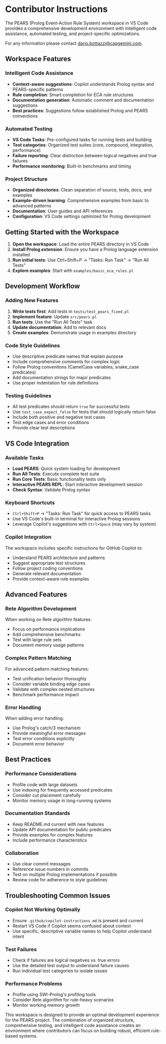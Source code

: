 # Contributor Instructions

The PEARS (Prolog Event-Action Rule System) workspace in VS Code provides a comprehensive development environment with intelligent code assistance, automated testing, and project-specific optimizations.

For any information please contact [dario.bottazzi@capgemini.com](mailto:dario.bottazzi@capgemini.com).

## Workspace Features

### Intelligent Code Assistance
- **Context-aware suggestions**: Copilot understands Prolog syntax and PEARS-specific patterns
- **Rule completion**: Smart completion for ECA rule structures
- **Documentation generation**: Automatic comment and documentation suggestions
- **Best practices**: Suggestions follow established Prolog and PEARS conventions

### Automated Testing
- **VS Code Tasks**: Pre-configured tasks for running tests and building
- **Test categories**: Organized test suites (core, compound, integration, performance)
- **Failure reporting**: Clear distinction between logical negatives and true failures
- **Performance monitoring**: Built-in benchmarks and timing

### Project Structure
- **Organized directories**: Clean separation of source, tests, docs, and examples
- **Example-driven learning**: Comprehensive examples from basic to advanced patterns
- **Documentation**: User guides and API references
- **Configuration**: VS Code settings optimized for Prolog development

## Getting Started with the Workspace

1. **Open the workspace**: Load the entire PEARS directory in VS Code
2. **Install Prolog extension**: Ensure you have a Prolog language extension installed
3. **Run initial tests**: Use Ctrl+Shift+P → "Tasks: Run Task" → "Run All Tests"
4. **Explore examples**: Start with `examples/basic_eca_rules.pl`

## Development Workflow

### Adding New Features
1. **Write tests first**: Add tests in `tests/test_pears_fixed.pl`
2. **Implement feature**: Update `src/pears.pl`
3. **Run tests**: Use the "Run All Tests" task
4. **Update documentation**: Add to relevant docs
5. **Create examples**: Demonstrate usage in examples directory

### Code Style Guidelines
- Use descriptive predicate names that explain purpose
- Include comprehensive comments for complex logic
- Follow Prolog conventions (CamelCase variables, snake_case predicates)
- Add documentation strings for major predicates
- Use proper indentation for rule definitions

### Testing Guidelines
- All test predicates should return `true` for successful tests
- Use `test_case_expect_false` for tests that should logically return false
- Include both positive and negative test cases
- Test edge cases and error conditions
- Provide clear test descriptions

## VS Code Integration

### Available Tasks
- **Load PEARS**: Quick system loading for development
- **Run All Tests**: Execute complete test suite
- **Run Core Tests**: Basic functionality tests only
- **Interactive PEARS REPL**: Start interactive development session
- **Check Syntax**: Validate Prolog syntax

### Keyboard Shortcuts
- `Ctrl+Shift+P` → "Tasks: Run Task" for quick access to PEARS tasks
- Use VS Code's built-in terminal for interactive Prolog sessions
- Leverage Copilot's suggestions with `Ctrl+Space` (may vary by system)

### Copilot Integration
The workspace includes specific instructions for GitHub Copilot to:
- Understand PEARS architecture and patterns
- Suggest appropriate test structures
- Follow project coding conventions  
- Generate relevant documentation
- Provide context-aware rule examples

## Advanced Features

### Rete Algorithm Development
When working on Rete algorithm features:
- Focus on performance implications
- Add comprehensive benchmarks
- Test with large rule sets
- Document memory usage patterns

### Complex Pattern Matching
For advanced pattern matching features:
- Test unification behavior thoroughly
- Consider variable binding edge cases
- Validate with complex nested structures
- Benchmark performance impact

### Error Handling
When adding error handling:
- Use Prolog's catch/3 mechanism
- Provide meaningful error messages
- Test error conditions explicitly
- Document error behavior

## Best Practices

### Performance Considerations
- Profile code with large datasets
- Use indexing for frequently accessed predicates
- Consider cut placement carefully
- Monitor memory usage in long-running systems

### Documentation Standards
- Keep README.md current with new features
- Update API documentation for public predicates
- Provide examples for complex features
- Include performance characteristics

### Collaboration
- Use clear commit messages
- Reference issue numbers in commits
- Test on multiple Prolog implementations if possible
- Review code for adherence to style guidelines

## Troubleshooting Common Issues

### Copilot Not Working Optimally
- Ensure `.github/copilot-instructions.md` is present and current
- Restart VS Code if Copilot seems confused about context
- Use specific, descriptive variable names to help Copilot understand intent

### Test Failures
- Check if failures are logical negatives vs. true errors
- Use the detailed test output to understand failure causes
- Run individual test categories to isolate issues

### Performance Problems
- Profile using SWI-Prolog's profiling tools
- Consider Rete algorithm for rule-heavy scenarios
- Monitor working memory growth

This workspace is designed to provide an optimal development experience for the PEARS project. The combination of organized structure, comprehensive testing, and intelligent code assistance creates an environment where contributors can focus on building robust, efficient rule-based systems.
